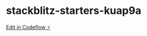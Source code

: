 # stackblitz-starters-kuap9a

[Edit in Codeflow ⚡️](https://stackblitz.com/~/github.com/nzssdev/stackblitz-starters-kuap9a)